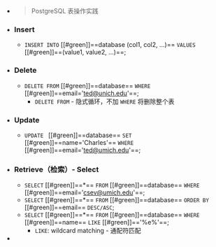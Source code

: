 - > PostgreSQL 表操作实践
- ### Insert
	- `INSERT INTO` [[#green]]==database (col1, col2, ...)== `VALUES` [[#green]]==(value1, value2, ...)==;
- ### Delete
	- `DELETE FROM` [[#green]]==database== `WHERE` [[#green]]==email='ted@unich.edu'==;
		- `DELETE FROM` - 隐式循环，不加 `WHERE` 将删除整个表
- ### Update
	- `UPDATE ` [[#green]]==database== `SET` [[#green]]==name='Charles'== `WHERE` [[#green]]==email='ted@umich.edu'==;
- ### Retrieve（检索）- Select
	- `SELECT` [[#green]]==*== `FROM` [[#green]]==database== `WHERE` [[#green]]==email='csev@umich.edu'==;
	- `SELECT` [[#green]]==*== `FROM` [[#green]]==database== `ORDER BY` [[#green]]==email== `DESC/ASC`;
	- `SELECT` [[#green]]==*== `FROM` [[#green]]==database== `WHERE` [[#green]]==name== `LIKE` [[#green]]=='%e%'==;
		- `LIKE`: wildcard matching - 通配符匹配
-